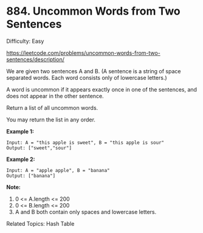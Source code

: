 # 884. Uncommon Words from Two Sentences

Difficulty: Easy

https://leetcode.com/problems/uncommon-words-from-two-sentences/description/

We are given two sentences A and B.  (A sentence is a string of space separated words.  Each word consists only of lowercase letters.)

A word is uncommon if it appears exactly once in one of the sentences, and does not appear in the other sentence.

Return a list of all uncommon words. 

You may return the list in any order.

**Example 1:**
```
Input: A = "this apple is sweet", B = "this apple is sour"
Output: ["sweet","sour"]
```
**Example 2:**
```
Input: A = "apple apple", B = "banana"
Output: ["banana"]
``` 

**Note:**

1. 0 <= A.length <= 200
2. 0 <= B.length <= 200
3. A and B both contain only spaces and lowercase letters.

Related Topics: Hash Table
